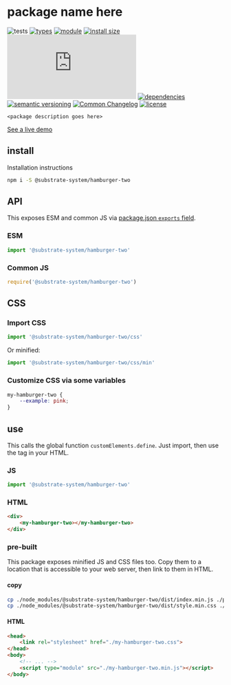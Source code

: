 # package name here
![tests](https://github.com/substrate-system/hamburger-two/actions/workflows/nodejs.yml/badge.svg)
[![types](https://img.shields.io/npm/types/@substrate-system/hamburger-two?style=flat-square)](README.md)
[![module](https://img.shields.io/badge/module-ESM%2FCJS-blue?style=flat-square)](README.md)
[![install size](https://flat.badgen.net/packagephobia/install/@bicycle-codes/keys?cache-control=no-cache)](https://packagephobia.com/result?p=@bicycle-codes/keys)
[![GZip size](https://img.badgesize.io/https%3A%2F%2Fesm.sh%2F%40substrate-system%2Fhamburger-two%2Fes2022%2Ffile.mjs?style=flat-square&compression=gzip)](https://esm.sh/@substrate-system/hamburger-two/es2022/hamburger-two.mjs)
[![dependencies](https://img.shields.io/badge/dependencies-zero-brightgreen.svg?style=flat-square)](package.json)
[![semantic versioning](https://img.shields.io/badge/semver-2.0.0-blue?logo=semver&style=flat-square)](https://semver.org/)
[![Common Changelog](https://nichoth.github.io/badge/common-changelog.svg)](./CHANGELOG.md)
[![license](https://img.shields.io/badge/license-MIT-brightgreen.svg?style=flat-square)](LICENSE)

`<package description goes here>`

[See a live demo](https://substrate-system.github.io/hamburger-two/)

<!-- toc -->

## install

Installation instructions

```sh
npm i -S @substrate-system/hamburger-two
```

## API

This exposes ESM and common JS via [package.json `exports` field](https://nodejs.org/api/packages.html#exports).

### ESM
```js
import '@substrate-system/hamburger-two'
```

### Common JS
```js
require('@substrate-system/hamburger-two')
```

## CSS

### Import CSS

```js
import '@substrate-system/hamburger-two/css'
```

Or minified:
```js
import '@substrate-system/hamburger-two/css/min'
```

### Customize CSS via some variables

```css
my-hamburger-two {
    --example: pink;
}
```

## use
This calls the global function `customElements.define`. Just import, then use
the tag in your HTML.

### JS
```js
import '@substrate-system/hamburger-two'
```

### HTML
```html
<div>
    <my-hamburger-two></my-hamburger-two>
</div>
```

### pre-built
This package exposes minified JS and CSS files too. Copy them to a location that is
accessible to your web server, then link to them in HTML.

#### copy
```sh
cp ./node_modules/@substrate-system/hamburger-two/dist/index.min.js ./public/my-hamburger-two.min.js
cp ./node_modules/@substrate-system/hamburger-two/dist/style.min.css ./public/my-hamburger-two.css
```

#### HTML
```html
<head>
    <link rel="stylesheet" href="./my-hamburger-two.css">
</head>
<body>
    <!-- ... -->
    <script type="module" src="./my-hamburger-two.min.js"></script>
</body>
```
